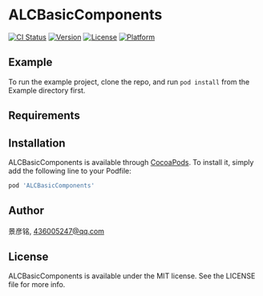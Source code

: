 # ALCBasicComponents

[![CI Status](https://img.shields.io/travis/景彦铭/ALCBasicComponents.svg?style=flat)](https://travis-ci.org/景彦铭/ALCBasicComponents)
[![Version](https://img.shields.io/cocoapods/v/ALCBasicComponents.svg?style=flat)](https://cocoapods.org/pods/ALCBasicComponents)
[![License](https://img.shields.io/cocoapods/l/ALCBasicComponents.svg?style=flat)](https://cocoapods.org/pods/ALCBasicComponents)
[![Platform](https://img.shields.io/cocoapods/p/ALCBasicComponents.svg?style=flat)](https://cocoapods.org/pods/ALCBasicComponents)

## Example

To run the example project, clone the repo, and run `pod install` from the Example directory first.

## Requirements

## Installation

ALCBasicComponents is available through [CocoaPods](https://cocoapods.org). To install
it, simply add the following line to your Podfile:

```ruby
pod 'ALCBasicComponents'
```

## Author

景彦铭, 436005247@qq.com

## License

ALCBasicComponents is available under the MIT license. See the LICENSE file for more info.
